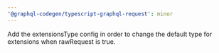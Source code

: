 ```yaml
---
'@graphql-codegen/typescript-graphql-request': minor
---
```


Add the extensionsType config in order to change the default type for extensions when rawRequest is true.
